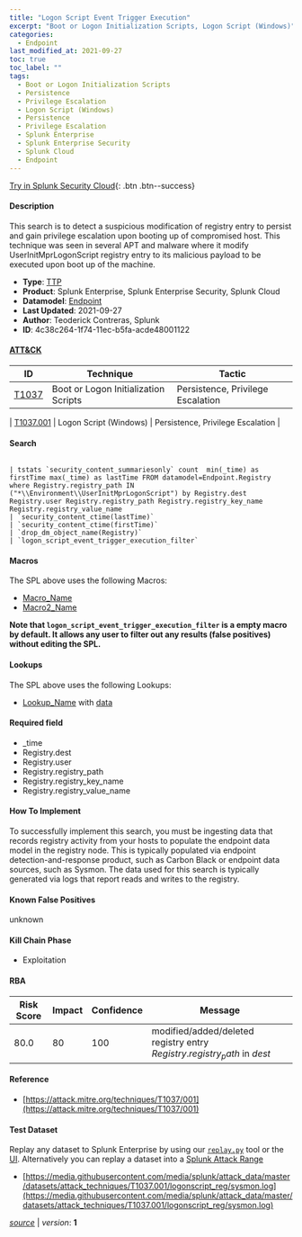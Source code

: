```yaml
---
title: "Logon Script Event Trigger Execution"
excerpt: "Boot or Logon Initialization Scripts, Logon Script (Windows)"
categories:
  - Endpoint
last_modified_at: 2021-09-27
toc: true
toc_label: ""
tags:
  - Boot or Logon Initialization Scripts
  - Persistence
  - Privilege Escalation
  - Logon Script (Windows)
  - Persistence
  - Privilege Escalation
  - Splunk Enterprise
  - Splunk Enterprise Security
  - Splunk Cloud
  - Endpoint
---
```




[Try in Splunk Security Cloud](https://www.splunk.com/en_us/cyber-security.html){: .btn .btn--success}

#### Description

This search is to detect a suspicious modification of registry entry to persist and gain privilege escalation upon booting up of compromised host. This technique was seen in several APT and malware where it modify UserInitMprLogonScript registry entry to its malicious payload to be executed upon boot up of the machine.

- **Type**: [TTP](https://github.com/splunk/security_content/wiki/Detection-Analytic-Types)
- **Product**: Splunk Enterprise, Splunk Enterprise Security, Splunk Cloud
- **Datamodel**: [Endpoint](https://docs.splunk.com/Documentation/CIM/latest/User/Endpoint)
- **Last Updated**: 2021-09-27
- **Author**: Teoderick Contreras, Splunk
- **ID**: 4c38c264-1f74-11ec-b5fa-acde48001122


#### [ATT&CK](https://attack.mitre.org/)

| ID             | Technique      |  Tactic           |
| -------------- | -------------- |------------------ |
| [T1037](https://attack.mitre.org/techniques/T1037/) | Boot or Logon Initialization Scripts | Persistence, Privilege Escalation |

| [T1037.001](https://attack.mitre.org/techniques/T1037/001/) | Logon Script (Windows) | Persistence, Privilege Escalation |

#### Search

```

| tstats `security_content_summariesonly` count  min(_time) as firstTime max(_time) as lastTime FROM datamodel=Endpoint.Registry where Registry.registry_path IN ("*\\Environment\\UserInitMprLogonScript") by Registry.dest  Registry.user Registry.registry_path Registry.registry_key_name Registry.registry_value_name 
| `security_content_ctime(lastTime)` 
| `security_content_ctime(firstTime)` 
| `drop_dm_object_name(Registry)` 
| `logon_script_event_trigger_execution_filter`
```

#### Macros
The SPL above uses the following Macros:
* [Macro_Name](https://)
* [Macro2_Name](https://)

**Note that `logon_script_event_trigger_execution_filter` is a empty macro by default. It allows any user to filter out any results (false positives) without editing the SPL.**

#### Lookups
The SPL above uses the following Lookups:

* [Lookup_Name]() with [data]()

#### Required field
* _time
* Registry.dest
* Registry.user
* Registry.registry_path
* Registry.registry_key_name
* Registry.registry_value_name


#### How To Implement
To successfully implement this search, you must be ingesting data that records registry activity from your hosts to populate the endpoint data model in the registry node. This is typically populated via endpoint detection-and-response product, such as Carbon Black or endpoint data sources, such as Sysmon. The data used for this search is typically generated via logs that report reads and writes to the registry.

#### Known False Positives
unknown

#### Kill Chain Phase
* Exploitation



#### RBA

| Risk Score  | Impact      | Confidence   | Message      |
| ----------- | ----------- |--------------|--------------|
| 80.0 | 80 | 100 | modified/added/deleted registry entry $Registry.registry_path$ in $dest$ |




#### Reference

* [https://attack.mitre.org/techniques/T1037/001](https://attack.mitre.org/techniques/T1037/001)



#### Test Dataset
Replay any dataset to Splunk Enterprise by using our [`replay.py`](https://github.com/splunk/attack_data#using-replaypy) tool or the [UI](https://github.com/splunk/attack_data#using-ui).
Alternatively you can replay a dataset into a [Splunk Attack Range](https://github.com/splunk/attack_range#replay-dumps-into-attack-range-splunk-server)

* [https://media.githubusercontent.com/media/splunk/attack_data/master/datasets/attack_techniques/T1037.001/logonscript_reg/sysmon.log](https://media.githubusercontent.com/media/splunk/attack_data/master/datasets/attack_techniques/T1037.001/logonscript_reg/sysmon.log)



[*source*](https://github.com/splunk/security_content/tree/develop/detections/endpoint/logon_script_event_trigger_execution.yml) \| *version*: **1**